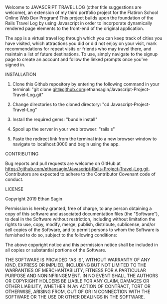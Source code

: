 Welcome to JAVASCRIPT TRAVEL LOG (other title suggestions are welcome), an extension of my third portfolio project for the Flatiron School Online Web Dev Program! This project builds upon the foundation of the Rails Travel Log by using Javascript in order to incorporate dynamically rendered page elements to the front-end of the original application.

The app is a virtual travel log through which you can keep track of cities you have visited, which attractions you did or did not enjoy on your visit, mark recommendations for repeat visits or friends who may travel there, and maintain a list of future destinations. To use, simply navigate to the signup page to create an account and follow the linked prompts once you've signed in.

INSTALLATION

1) Clone this Github repository by entering the following command in your terminal: "git clone git@github.com:ethansagin/Javascript-Project-Travel-Log.git"

2) Change directories to the cloned directory: "cd Javascript-Project-Travel-Log"

3) Install the required gems: "bundle install"

4) Spool up the server in your web browser: "rails s" 

5) Paste the redirect link from the terminal into a new browser window to navigate to localhost:3000 and begin using the app.

CONTRIBUTING

Bug reports and pull requests are welcome on GitHub at https://github.com/ethansagin/Javascript-Rails-Project-Travel-Log.git. Contributors are expected to adhere to the Contributor Covenant code of conduct.

LICENSE

Copyright 2019 Ethan Sagin

Permission is hereby granted, free of charge, to any person obtaining a copy of this software and associated documentation files (the "Software"), to deal in the Software without restriction, including without limitation the rights to use, copy, modify, merge, publish, distribute, sublicense, and/or sell copies of the Software, and to permit persons to whom the Software is furnished to do so, subject to the following conditions:

The above copyright notice and this permission notice shall be included in all copies or substantial portions of the Software.

THE SOFTWARE IS PROVIDED "AS IS", WITHOUT WARRANTY OF ANY KIND, EXPRESS OR IMPLIED, INCLUDING BUT NOT LIMITED TO THE WARRANTIES OF MERCHANTABILITY, FITNESS FOR A PARTICULAR PURPOSE AND NONINFRINGEMENT. IN NO EVENT SHALL THE AUTHORS OR COPYRIGHT HOLDERS BE LIABLE FOR ANY CLAIM, DAMAGES OR OTHER LIABILITY, WHETHER IN AN ACTION OF CONTRACT, TORT OR OTHERWISE, ARISING FROM, OUT OF OR IN CONNECTION WITH THE SOFTWARE OR THE USE OR OTHER DEALINGS IN THE SOFTWARE.